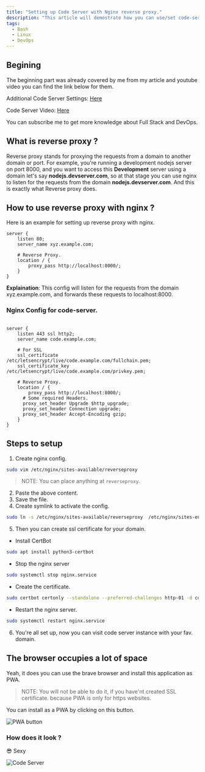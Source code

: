```yaml
---
title: "Setting up Code Server with Nginx reverse proxy."
description: "This article will demostrate how you can use/set code-server with nginx reverse proxy and sertificates, so that you can access is with https://code.example.com"
tags: 
  - Bash
  - Linux
  - DevOps
---
```


## Begining
The beginning part was already covered by me from my article and youtube video you can find the link below for them.


Additional Code Server Settings: [Here](https://blog.divcorn.com/blog/additional-code-server-settings)

Code Server Video: [Here](https://www.youtube.com/watch?v=YEuZPNza5Dg)

You can subscribe me to get more knowledge about Full Stack and DevOps.

## What is reverse proxy ?
Reverse proxy stands for proxying the requests from a domain to another domain or port. For example, you're running a development nodejs server on port 8000, and you want to access this **Development** server using a domain let's say **nodejs.devserver.com**, so at that stage you can use nginx to listen for the requests from the domain **nodejs.devserver.com**. And this is exactly what Reverse proxy does.


## How to use reverse proxy with nginx ?
Here is an example for setting up reverse proxy with nginx.

```
server {
	listen 80;
	server_name xyz.example.com;

	# Reverse Proxy.
	location / {
	    proxy_pass http://localhost:8000/;
	}
}
```

**Explaination**: This config will listen for the requests from the domain xyz.example.com, and forwards these requests to localhost:8000.

### Nginx Config for code-server.

```

server {
	listen 443 ssl http2;
	server_name code.example.com;
	
	# For SSL 
	ssl_certificate /etc/letsencrypt/live/code.example.com/fullchain.pem;
	ssl_certificate_key /etc/letsencrypt/live/code.example.com/privkey.pem;
	
	# Reverse Proxy.
	location / {
	    proxy_pass http://localhost:8000/;
      # Some required Headers.
      proxy_set_header Upgrade $http_upgrade;
      proxy_set_header Connection upgrade;
      proxy_set_header Accept-Encoding gzip;
	}
}

```

## Steps to setup 
1. Create nginx config.
```bash
sudo vim /etc/nginx/sites-available/reverseproxy
```
> NOTE: You can place anything at `reverseproxy`.

2. Paste the above content.
3. Save the file.
4. Create symlink to activate the config.

```bash
sudo ln -s /etc/nginx/sites-available/reverseproxy  /etc/nginx/sites-enabled/reverseproxy
```

5. Then you can create ssl certificate for your domain.
  - Install CertBot
```bash
sudo apt install python3-certbot
```
  - Stop the nginx server
```bash
sudo systemctl stop nginx.service
```
  - Create the certificate.
```bash
sudo certbot certonly --standalone --preferred-challenges http-01 -d code.example.com
```
  - Restart the nginx server.
```bash
sudo systemctl restart nginx.service
```

6. You're all set up, now you can visit code server instance with your fav. domain.


## The browser occupies a lot of space
Yeah, it does you can use the brave browser and install this application as PWA.
> NOTE: You will not be able to do it, if you have'nt created SSL certificate. because PWA is only for https websites.

You can install as a PWA by clicking on this button.

![PWA button](/rev-proxy/pwa.png)

### How does it look ?
😎 Sexy

![Code Server](/rev-proxy/cs.png)